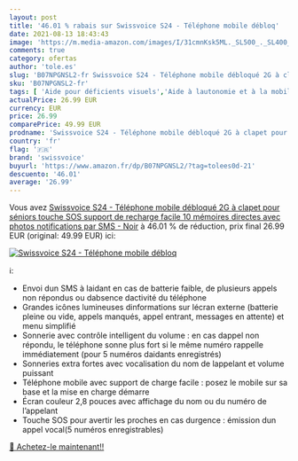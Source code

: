 ```yaml
---
layout: post
title: '46.01 % rabais sur Swissvoice S24 - Téléphone mobile débloq'
date: 2021-08-13 18:43:43
image: 'https://m.media-amazon.com/images/I/31cmnKsk5ML._SL500_._SL400_.jpg'
comments: true
category: ofertas
author: 'tole.es'
slug: 'B07NPGNSL2-fr Swissvoice S24 - Téléphone mobile débloqué 2G à clapet...'
sku: 'B07NPGNSL2-fr'
tags: [ 'Aide pour déficients visuels','Aide à lautonomie et à la mobilité','Hygiène et Santé','Matériel et fournitures médicales','Téléphones portables à grosses touches','swissvoice', ]
actualPrice: 26.99 EUR
currency: EUR
price: 26.99
comparePrice: 49.99 EUR
prodname: 'Swissvoice S24 - Téléphone mobile débloqué 2G à clapet pour séniors  touche SOS  support de recharge facile  10 mémoires directes avec photos  notifications par SMS - Noir'
country: 'fr'
flag: '🇫🇷'
brand: 'swissvoice'
buyurl: 'https://www.amazon.fr/dp/B07NPGNSL2/?tag=tolees0d-21'
descuento: '46.01'
average: '26.99'
---
```


Vous avez [Swissvoice S24 - Téléphone mobile débloqué 2G à clapet pour séniors  touche SOS  support de recharge facile  10 mémoires directes avec photos  notifications par SMS - Noir](https://www.amazon.fr/dp/B07NPGNSL2/?tag=tolees0d-21)  à  46.01 % de réduction, prix final  26.99 EUR (original: 49.99 EUR) ici:

[![Swissvoice S24 - Téléphone mobile débloq](https://m.media-amazon.com/images/I/31cmnKsk5ML._SL500_._SL400_.jpg)](https://www.amazon.fr/dp/B07NPGNSL2/?tag=tolees0d-21)

ℹ️:

- Envoi dun SMS à laidant en cas de batterie faible, de plusieurs appels non répondus ou dabsence dactivité du téléphone
- Grandes icônes lumineuses dinformations sur lécran externe (batterie pleine ou vide, appels manqués, appel entrant, messages en attente) et menu simplifié
- Sonnerie avec contrôle intelligent du volume : en cas dappel non répondu, le téléphone sonne plus fort si le même numéro rappelle immédiatement (pour 5 numéros daidants enregistrés)
- Sonneries extra fortes avec vocalisation du nom de lappelant et volume puissant
- Téléphone mobile avec support de charge facile : posez le mobile sur sa base et la mise en charge démarre
- Écran couleur 2,8 pouces avec affichage du nom ou du numéro de l’appelant
- Touche SOS pour avertir les proches en cas durgence : émission dun appel vocal(5 numéros enregistrables)

[🛒 Achetez-le maintenant!!](https://www.amazon.fr/dp/B07NPGNSL2/?tag=tolees0d-21)
